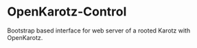 OpenKarotz-Control
==================

Bootstrap based interface for web server of a rooted Karotz with OpenKarotz.

